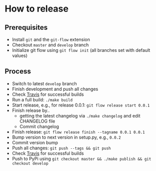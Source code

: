 # How to release

## Prerequisites

- Install `git` and the `git-flow` extension
- Checkout `master` and `develop` branch
- Initialize git flow using `git flow init` (all branches set with default values)

## Process

- Switch to latest `develop` branch
- Finish development and push all changes
- Check [Travis](https://travis-ci.org/BastiTee/pype/branches) for successful builds
- Run a full build: `./make build`
- Start release, e.g., for release 0.0.1: `git flow release start 0.0.1`
- Finish release by..
  - getting the latest changelog via `./make changelog` and edit CHANGELOG file
  - Commit changelog
- Finish release: `git flow release finish --tagname 0.0.1 0.0.1`
- Bump version to next version in setup.py, e.g., `0.0.2`
- Commit version bump
- Push all changes: `git push --tags && git push`
- Check [Travis](https://travis-ci.org/BastiTee/pype/branches) for successful builds
- Push to PyPi using `git checkout master && ./make publish && git checkout develop`
